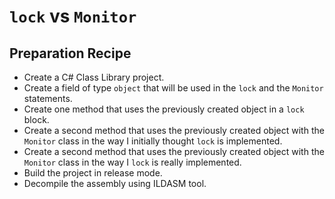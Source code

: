 # `lock` vs `Monitor`

## Preparation Recipe

- Create a C# Class Library project.
- Create a field of type `object` that will be used in the `lock` and the `Monitor` statements.
- Create one method that uses the previously created object in a `lock` block.
- Create a second method that uses the previously created object with the `Monitor` class in the way I initially thought `lock` is implemented.
- Create a second method that uses the previously created object with the `Monitor` class in the way I `lock` is really implemented.
- Build the project in release mode.
- Decompile the assembly using ILDASM tool.
